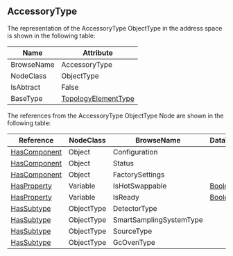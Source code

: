 <!-- objecttype -->
## AccessoryType
The representation of the AccessoryType ObjectType in the address space is shown in the following table:  

|Name|Attribute|
|---|---|
|BrowseName|AccessoryType|
|NodeClass|ObjectType|
|IsAbtract|False|
|BaseType|[TopologyElementType](../../../DI/ObjectTypes/TopologyElementType/readme.md)|

The references from the AccessoryType ObjectType Node are shown in the following table:  

|Reference|NodeClass|BrowseName|DataType|TypeDefinition|ModellingRule|
|---|---|---|---|---|---|
|[HasComponent](../../../Core/Part3/ReferenceTypes/HasComponent/readme.md)|Object|Configuration||[FunctionalGroupType](../../../DI/ObjectTypes/FunctionalGroupType/readme.md)|[Mandatory](../../../Core/Objects/Mandatory/readme.md)|
|[HasComponent](../../../Core/Part3/ReferenceTypes/HasComponent/readme.md)|Object|Status||[FunctionalGroupType](../../../DI/ObjectTypes/FunctionalGroupType/readme.md)|[Mandatory](../../../Core/Objects/Mandatory/readme.md)|
|[HasComponent](../../../Core/Part3/ReferenceTypes/HasComponent/readme.md)|Object|FactorySettings||[FunctionalGroupType](../../../DI/ObjectTypes/FunctionalGroupType/readme.md)|[Mandatory](../../../Core/Objects/Mandatory/readme.md)|
|[HasProperty](../../../Core/Part3/ReferenceTypes/HasProperty/readme.md)|Variable|IsHotSwappable|[Boolean](../../../Core/Part3/DataTypes/Boolean/readme.md)|[PropertyType](../../../Core/Part5/VariableTypes/PropertyType/readme.md)|[Mandatory](../../../Core/Objects/Mandatory/readme.md)|
|[HasProperty](../../../Core/Part3/ReferenceTypes/HasProperty/readme.md)|Variable|IsReady|[Boolean](../../../Core/Part3/DataTypes/Boolean/readme.md)|[PropertyType](../../../Core/Part5/VariableTypes/PropertyType/readme.md)|[Mandatory](../../../Core/Objects/Mandatory/readme.md)|
|[HasSubtype](../../../Core/Part3/ReferenceTypes/HasSubtype/readme.md)|ObjectType|DetectorType||||
|[HasSubtype](../../../Core/Part3/ReferenceTypes/HasSubtype/readme.md)|ObjectType|SmartSamplingSystemType||||
|[HasSubtype](../../../Core/Part3/ReferenceTypes/HasSubtype/readme.md)|ObjectType|SourceType||||
|[HasSubtype](../../../Core/Part3/ReferenceTypes/HasSubtype/readme.md)|ObjectType|GcOvenType||||

